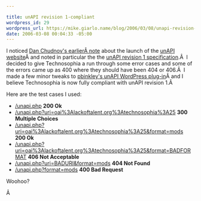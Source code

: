 ```yaml
---

title: unAPI revision 1-compliant
wordpress_id: 29
wordpress_url: https://mike.giarlo.name/blog/2006/03/08/unapi-revision-1-compliant/
date: 2006-03-08 00:04:33 -05:00
---
```

I noticed <a title="dchud's unAPI.info announcement" href="http://onebiglibrary.net/projects/unapi/unapi-info" target="_blank">Dan Chudnov's earlierÂ note</a> about the launch of the <a title="unAPI.info" href="http://unapi.info/" target="_blank">unAPI website</a>Â and noted in particular the the <a title="unAPI revision 1 spec" href="http://unapi.info/specs/" target="_blank">unAPI revision 1 specification</a>.Â  I decided to give Technosophia a run through some error cases and some of the errors came up as 400 where they should have been 404 or 406.Â  I made a few minor tweaks to <a title="unAPI WP plugin" href="http://www.wallandbinkley.com/quaedam/?p=59" target="_blank">pbinkley's unAPI WordPress plug-in</a>Â and I believe Technosophia is now fully compliant with unAPI revision 1.Â

Here are the test cases I used:
<ul>
	<li><a href="https://mike.giarlo.name/blog/unapi.php" target="_blank">/unapi.php</a>
<strong>200 Ok</strong></li>
	<li><a href="https://mike.giarlo.name/blog/unapi.php?uri=oai%3Alackoftalent.org%3Atechnosophia%3A25" target="_blank">/unapi.php?uri=oai%3Alackoftalent.org%3Atechnosophia%3A25</a>
<strong>300 Multiple Choices</strong></li>
	<li><a href="https://mike.giarlo.name/blog/unapi.php?uri=oai%3Alackoftalent.org%3Atechnosophia%3A25&format=mods" target="_blank">/unapi.php?uri=oai%3Alackoftalent.org%3Atechnosophia%3A25&format=mods</a>
<strong>200 Ok</strong></li>
	<li><a href="https://mike.giarlo.name/blog/unapi.php?uri=oai%3Alackoftalent.org%3Atechnosophia%3A25&format=BADFORMAT" target="_blank">/unapi.php?uri=oai%3Alackoftalent.org%3Atechnosophia%3A25&format=BADFORMAT</a>
<strong>406 Not Acceptable</strong></li>
	<li><a href="https://mike.giarlo.name/blog/unapi.php?uri=BADURI&format=mods" target="_blank">/unapi.php?uri=BADURI&format=mods</a>
<strong>404 Not Found</strong></li>
	<li><a href="https://mike.giarlo.name/blog/unapi.php?format=mods" target="_blank">/unapi.php?format=mods</a>
<strong>400 Bad Request</strong></li>
</ul>
Woohoo?

Â
